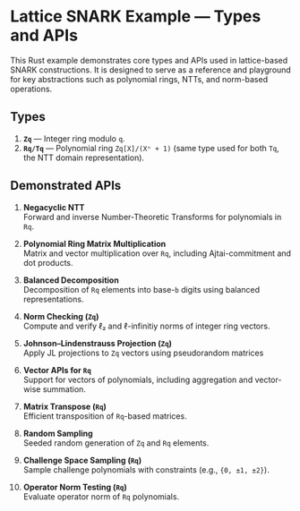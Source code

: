 # Lattice SNARK Example — Types and APIs

This Rust example demonstrates core types and APIs used in lattice-based SNARK constructions. It is designed to serve as a reference and playground for key abstractions such as polynomial rings, NTTs, and norm-based operations.

## Types

1. **`Zq`** — Integer ring modulo `q`.
2. **`Rq/Tq`** — Polynomial ring `Zq[X]/(Xⁿ + 1)` (same type used for both `Tq`, the NTT domain representation).

## Demonstrated APIs

1. **Negacyclic NTT**  
   Forward and inverse Number-Theoretic Transforms for polynomials in `Rq`.

2. **Polynomial Ring Matrix Multiplication**  
   Matrix and vector multiplication over `Rq`, including Ajtai-commitment and dot products.

3. **Balanced Decomposition**  
   Decomposition of `Rq` elements into base-`b` digits using balanced representations.

4. **Norm Checking (`Zq`)**  
   Compute and verify ℓ₂ and ℓ-infinitiy norms of integer ring vectors.

5. **Johnson–Lindenstrauss Projection (`Zq`)**  
   Apply JL projections to `Zq` vectors using pseudorandom matrices

6. **Vector APIs for `Rq`**  
   Support for vectors of polynomials, including aggregation and vector-wise summation.

7. **Matrix Transpose (`Rq`)**  
   Efficient transposition of `Rq`-based matrices.

8. **Random Sampling**  
   Seeded random generation of `Zq` and `Rq` elements.

9. **Challenge Space Sampling (`Rq`)**  
   Sample challenge polynomials with constraints (e.g., `{0, ±1, ±2}`).

10. **Operator Norm Testing (`Rq`)**  
    Evaluate operator norm of `Rq` polynomials.

